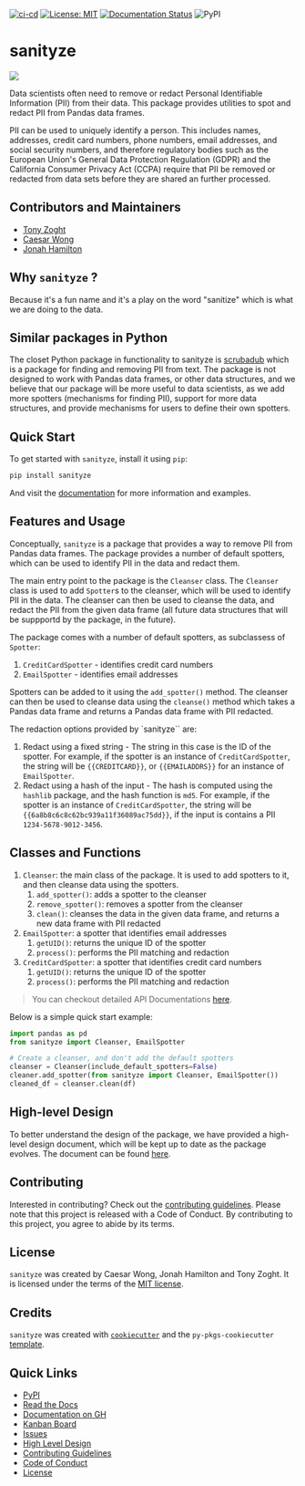 [![ci-cd](https://github.com/UBC-MDS/sanityze/actions/workflows/ci-cd.yml/badge.svg)](https://github.com/UBC-MDS/sanityze/actions/workflows/ci-cd.yml) [![License: MIT](https://img.shields.io/badge/License-MIT-yellow.svg)](https://opensource.org/licenses/MIT) [![Documentation Status](https://readthedocs.org/projects/sanityze/badge/?version=latest)](https://sanityze.readthedocs.io/en/latest/?badge=latest) ![PyPI](https://img.shields.io/pypi/v/sanityze)

# sanityze

![](logo.png)

Data scientists often need to remove or redact Personal Identifiable Information (PII) from their data. This package provides utilities to spot and redact PII from Pandas data frames.

PII can be used to uniquely identify a person. This includes names, addresses, credit card numbers, phone numbers, email addresses, and social security numbers, and therefore regulatory bodies such as the European Union's General Data Protection Regulation (GDPR) and the California Consumer Privacy Act (CCPA) require that PII be removed or redacted from data sets before they are shared an further processed.

## Contributors and Maintainers

- [Tony Zoght](https://github.com/tzoght)
- [Caesar Wong](https://github.com/caesarw0)
- [Jonah Hamilton](https://github.com/xXJohamXx)

## Why `sanityze` ?

Because it's a fun name and it's a play on the word "sanitize" which is what we are doing to the data.

## Similar packages in Python

The closet Python package in functionality to sanityze is  [scrubadub](https://scrubadub.readthedocs.io/en/stable/) which is a package for finding and removing PII from text. The package is not designed to work with Pandas data frames, or other data structures, and we believe that our package will be more useful to data scientists, as we add more spotters (mechanisms for finding PII), support for more data structures, and provide mechanisms for users to define their own spotters.

## Quick Start

To get started with `sanityze`, install it using `pip`:

```bash
pip install sanityze
```

And visit the [documentation](https://ubc-mds.github.io/sanityze/) for more information and examples.

## Features and Usage

Conceptually, `sanityze` is a package that provides a way to remove PII from Pandas data frames. The package provides a number of default spotters, which can be used to identify PII in the data and redact them.

The main entry point to the package is the `Cleanser` class. The `Cleanser` class is used to add `Spotter`s to the cleanser, which will be used to identify PII in the data. The cleanser can then be used to cleanse the data, and redact the PII from the given data frame (all future data structures that will be suppportd by the package, in the future).

The package comes with a number of default spotters, as subclassess of `Spotter`:

1. `CreditCardSpotter` - identifies credit card numbers
2. `EmailSpotter` - identifies email addresses

Spotters can be added to it using the `add_spotter()` method. The cleanser can then be used to cleanse data using the `cleanse()` method which takes a Pandas data frame and returns a Pandas data frame with PII redacted.

The redaction options provided by `sanityze`` are:

1. Redact using a fixed string - The string in this case is the ID of the spotter. For example, if the spotter is an instance of `CreditCardSpotter`, the string will be `{{CREDITCARD}}`, or `{{EMAILADDRS}}` for an instance of `EmailSpotter`.
2. Redact using a hash of the input - The hash is computed using the `hashlib` package, and the hash function is `md5`. For example, if the spotter is an instance of `CreditCardSpotter`, the string will be `{{6a8b8c6c8c62bc939a11f36089ac75dd}}`, if the input is contains a PII `1234-5678-9012-3456`.

## Classes and Functions

1. `Cleanser`: the main class of the package. It is used to add spotters to it, and then cleanse data using the spotters.
   1. `add_spotter()`: adds a spotter to the cleanser
   2. `remove_spotter()`: removes a spotter from the cleanser
   3. `clean()`: cleanses the data in the given data frame, and returns a new data frame with PII redacted
2. `EmailSpotter`: a spotter that identifies email addresses
   1. `getUID()`: returns the unique ID of the spotter
   2. `process()`: performs the PII matching and redaction
3. `CreditCardSpotter`: a spotter that identifies credit card numbers
   1. `getUID()`: returns the unique ID of the spotter
   2. `process()`: performs the PII matching and redaction

> You can checkout detailed API Documentations [here](https://ubc-mds.github.io/sanityze/).

Below is a simple quick start example:

```python
import pandas as pd
from sanityze import Cleanser, EmailSpotter

# Create a cleanser, and don't add the default spotters
cleanser = Cleanser(include_default_spotters=False)
cleaner.add_spotter(from sanityze import Cleanser, EmailSpotter())
cleaned_df = cleanser.clean(df)
```

## High-level Design

To better understand the design of the package, we have provided a high-level design document, which will be kept up to date as the package evolves. The document can be found [here](HighLevelDesign.md).

## Contributing

Interested in contributing? Check out the [contributing guidelines](CONTRIBUTING.md). Please note that this project is released with a Code of Conduct. By contributing to this project, you agree to abide by its terms.

## License

`sanityze` was created by Caesar Wong, Jonah Hamilton and Tony Zoght. It is licensed under the terms of the [MIT license](LICENSE).

## Credits

`sanityze` was created with [`cookiecutter`](https://cookiecutter.readthedocs.io/en/latest/) and the `py-pkgs-cookiecutter` [template](https://github.com/py-pkgs/py-pkgs-cookiecutter).

## Quick Links

- [PyPI](https://pypi.org/project/sanityze/)
- [Read the Docs](https://sanityze.readthedocs.io/en/latest/?badge=latest)
- [Documentation on GH](https://ubc-mds.github.io/sanityze/)
- [Kanban Board](https://github.com/orgs/UBC-MDS/projects/15)
- [Issues](https://github.com/UBC-MDS/sanityze/issues)
- [High Level Design](HighLevelDesign.md)
- [Contributing Guidelines](CONTRIBUTING.md)
- [Code of Conduct](CODE_OF_CONDUCT.md)
- [License](LICENSE)
